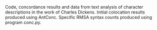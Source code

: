 Code, concordance results and data from text analysis of character descriptions in the work of Charles Dickens. Initial colocation results produced using AntConc. Specific RMSA syntax counts produced using program conc.py. 
